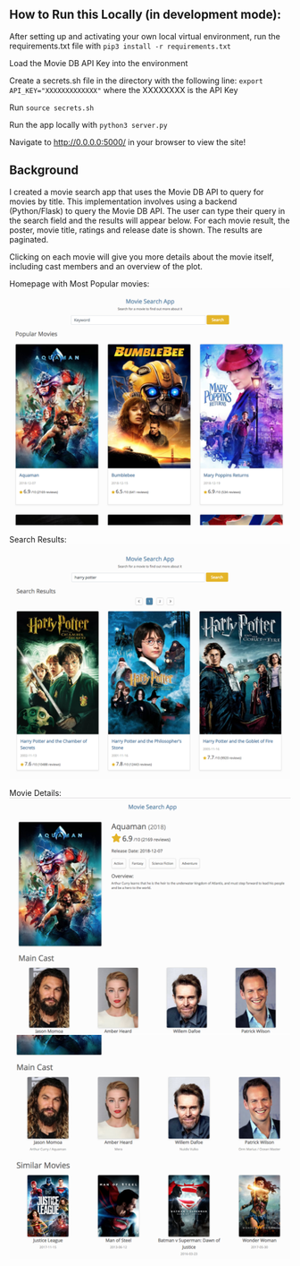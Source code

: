 ## How to Run this Locally (in development mode):
After setting up and activating your own local virtual environment, run the requirements.txt file with
`pip3 install -r requirements.txt`

Load the Movie DB API Key into the environment

Create a secrets.sh file in the directory with the following line:
`export API_KEY="XXXXXXXXXXXXX"`
where the XXXXXXXX is the API Key

Run `source secrets.sh`

Run the app locally with
`python3 server.py`

Navigate to http://0.0.0.0:5000/ in your browser to view the site!

## Background
I created a movie search app that uses the Movie DB API to query for movies by title. This implementation involves using a backend (Python/Flask) to query the Movie DB API. The user can type their query
in the search field and the results will appear below. For each movie result, the poster, movie title, ratings and 
release date is shown. The results are paginated. 

Clicking on each movie will give you more details about the movie itself, including cast members and an overview of the plot.

Homepage with Most Popular movies:
![screenshot1](/static/img/homepage.png)

Search Results:
![screenshot2](/static/img/search-results.png)

Movie Details:
![screenshot3](/static/img/movie-details01.png)
![screenshot4](/static/img/movie-details02.png)

